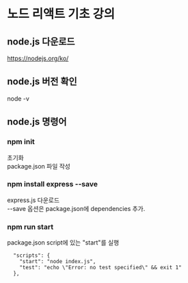# 노드 리액트 기초 강의
## node.js 다운로드
<a href="https://nodejs.org/ko/">https://nodejs.org/ko/</a>   

## node.js 버전 확인
node -v   

## node.js 명령어
### npm init
초기화   
package.json 파일 작성   

### npm install express --save
express.js 다운로드   
--save 옵션은 package.json에 dependencies 추가.

### npm run start
package.json script에 있는 "start"를 실행   

```
  "scripts": {
    "start": "node index.js",
    "test": "echo \"Error: no test specified\" && exit 1"
  },
```